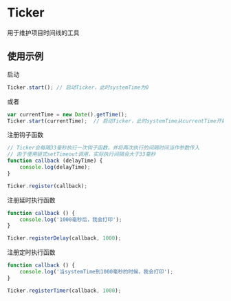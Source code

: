 # Ticker

用于维护项目时间线的工具

## 使用示例

启动

```js
Ticker.start(); // 启动Ticker，此时systemTime为0
```

或者

```js
var currentTime = new Date().getTime();
Ticker.start(currentTime);  // 启动Ticker，此时systemTime从currentTime开始计时
```

注册钩子函数

```js
// Ticker会每隔33毫秒执行一次钩子函数，并将两次执行的间隔时间当作参数传入
// 由于使用链式setTimeout调用，实际执行间隔会大于33毫秒
function callback (delayTime) {
    console.log(delayTime);
}

Ticker.register(callback);
```

注册延时执行函数

```js
function callback () {
    console.log('1000毫秒后，我会打印');
}

Ticker.registerDelay(callback, 1000);
```

注册定时执行函数

```js
function callback () {
    console.log('当systemTime到1000毫秒的时候，我会打印');
}

Ticker.registerTimer(callback, 1000);
```
